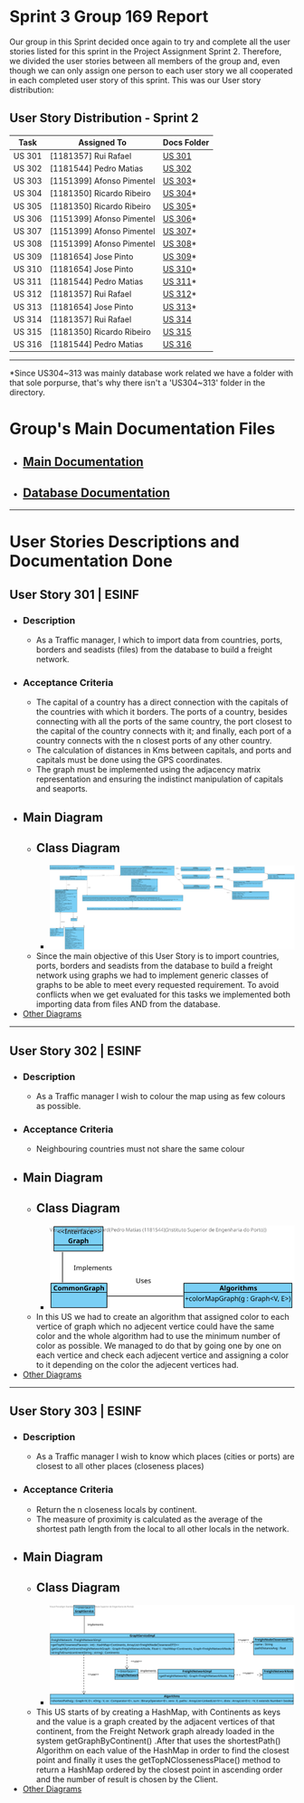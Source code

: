 # Sprint 3 Group 169 Report

Our group in this Sprint decided once again to try and complete all the user stories listed for this sprint in the Project Assignment Sprint 2. Therefore, we divided the user stories between all members of the group and, even though we can only assign one person to each user story we all cooperated in each completed user story of this sprint. This was our User story distribution:

## User Story Distribution - Sprint 2
| Task      | Assigned To               | Docs Folder           |
|-----------|---------------------------|-----------------------|
| US 301    | [1181357] Rui Rafael      | [US 301](US301/)      |
| US 302    | [1181544] Pedro Matias    | [US 302](US302/)      |
| US 303    | [1151399] Afonso Pimentel | [US 303](US303/)*     |
| US 304    | [1181350] Ricardo Ribeiro | [US 304](Database/)*  |
| US 305    | [1181350] Ricardo Ribeiro | [US 305](Database/)*  |
| US 306    | [1151399] Afonso Pimentel | [US 306](Database/)*  |
| US 307    | [1151399] Afonso Pimentel | [US 307](Database/)*  |
| US 308    | [1151399] Afonso Pimentel | [US 308](Database/)*  |
| US 309    | [1181654] Jose Pinto      | [US 309](Database/)*  |
| US 310    | [1181654] Jose Pinto      | [US 310](Database/)*  |
| US 311    | [1181544] Pedro Matias    | [US 311](Database/)*  |
| US 312    | [1181357] Rui Rafael      | [US 312](Database/)*  |
| US 313    | [1181654] Jose Pinto      | [US 313](Database/)*  |
| US 314    | [1181357] Rui Rafael      | [US 314](../../arqcp/)|
| US 315    | [1181350] Ricardo Ribeiro | [US 315](../../arqcp/)|
| US 316    | [1181544] Pedro Matias    | [US 316](../../arqcp/)|
---
*Since US304~313 was mainly database work related we have a folder with that sole porpurse, that's why there isn't a 'US304~313' folder in the directory.

# Group's Main Documentation Files
* ## [Main Documentation](README.md)
* ## [Database Documentation](Database/README.md)
---
# User Stories Descriptions and Documentation Done
## User Story 301 | **ESINF**
* ### Description
    *  As a Traffic manager, I which to import data from countries, ports, borders and
seadists (files) from the database to build a freight network.
* ### Acceptance Criteria
    * The capital of a country has a direct connection with the capitals of the
countries with which it borders. The ports of a country, besides connecting with all the ports of the same country, the port closest to the
capital of the country connects with it; and finally, each port of a country
connects with the n closest ports of any other country.
    * The calculation of distances in Kms between capitals, and ports and
capitals must be done using the GPS coordinates.
    * The graph must be implemented using the adjacency matrix
representation and ensuring the indistinct manipulation of capitals and
seaports.
* ## Main Diagram
    * ## Class Diagram
        * ![Class Diagram](US301/US301_CD.svg)
    * Since the main objective of this User Story is to import countries, ports, borders and seadists from the database to build a freight network using graphs we had to implement generic classes of graphs to be able to meet every requested requirement. To avoid conflicts when we get evaluated for this tasks we implemented both importing data from files AND from the database.
* [Other Diagrams](US301/)
---
## User Story 302 | **ESINF**
* ### Description
    *  As a Traffic manager I wish to colour the map using as few colours as possible.
* ### Acceptance Criteria
    * Neighbouring countries must not share the same colour
* ## Main Diagram
    * ## Class Diagram
        * ![Class Diagram](US302/US302_CD.svg)
    * In this US we had to create an algorithm that assigned color to each vertice of graph which no adjecent vertice could have the same color and the whole algorithm had to use the minimum number of color as possible. We managed to do that by going one by one on each vertice and check each adjecent vertice and assigning a color to it depending on the color the adjecent vertices had.
* [Other Diagrams](US302/)
---
## User Story 303 | **ESINF**
* ### Description
    *  As a Traffic manager I wish to know which places (cities or ports) are closest to
all other places (closeness places)
* ### Acceptance Criteria
    * Return the n closeness locals by continent.
    * The measure of proximity is calculated as the average of the shortest path
length from the local to all other locals in the network.
* ## Main Diagram
    * ## Class Diagram
        * ![Class Diagram](US303/US303_CD.svg)
    * This US starts of by creating a HashMap, with Continents as keys and the value is a graph created by the adjacent vertices of that continent, from the Freight Network graph already loaded in the system getGraphByContinent() .After that uses the shortestPath() Algorithm on each value of the HashMap in order to find the closest point and finally it uses the getTopNClossenessPlace() method to return a HashMap ordered by the closest point in ascending order and the number of result is chosen by the Client.
* [Other Diagrams](US303/)




